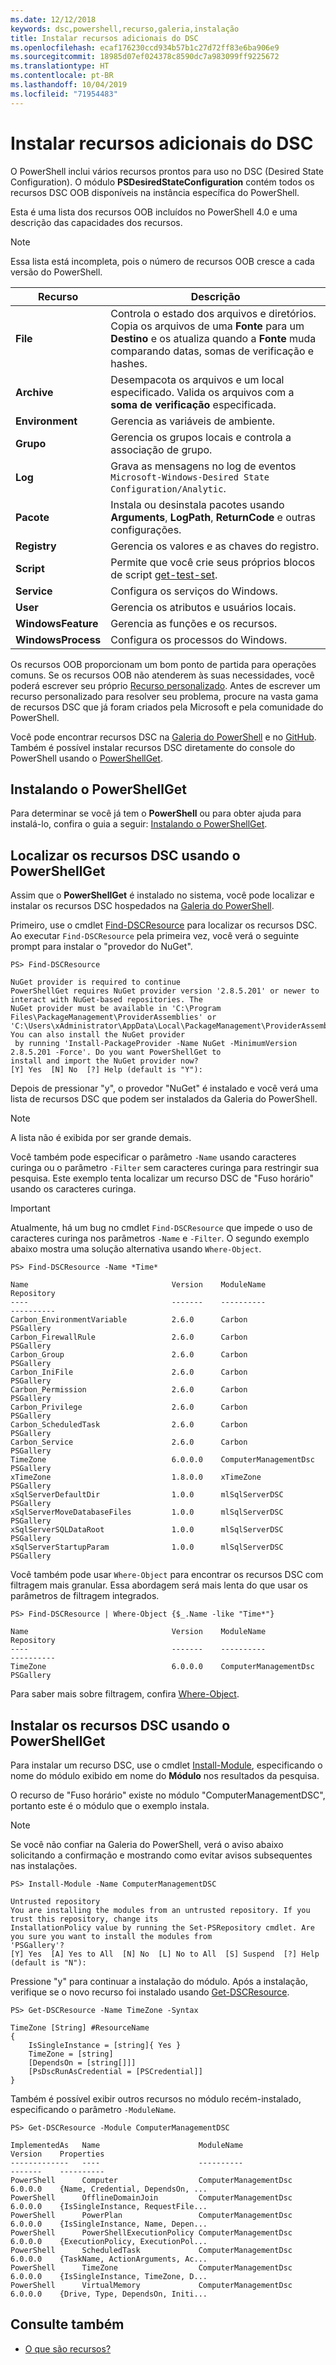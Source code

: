 ```yaml
---
ms.date: 12/12/2018
keywords: dsc,powershell,recurso,galeria,instalação
title: Instalar recursos adicionais do DSC
ms.openlocfilehash: ecaf176230ccd934b57b1c27d72ff83e6ba906e9
ms.sourcegitcommit: 18985d07ef024378c8590dc7a983099ff9225672
ms.translationtype: HT
ms.contentlocale: pt-BR
ms.lasthandoff: 10/04/2019
ms.locfileid: "71954483"
---
```

# <a name="install-additional-dsc-resources"></a>Instalar recursos adicionais do DSC

O PowerShell inclui vários recursos prontos para uso no DSC (Desired State Configuration). O módulo **PSDesiredStateConfiguration** contém todos os recursos DSC OOB disponíveis na instância específica do PowerShell.

Esta é uma lista dos recursos OOB incluídos no PowerShell 4.0 e uma descrição das capacidades dos recursos.

> [!NOTE]
> Essa lista está incompleta, pois o número de recursos OOB cresce a cada versão do PowerShell.

|Recurso  |Descrição  |
|---------|---------|
|**File**|Controla o estado dos arquivos e diretórios. Copia os arquivos de uma **Fonte** para um **Destino** e os atualiza quando a **Fonte** muda comparando datas, somas de verificação e hashes.|
|**Archive**|Desempacota os arquivos e um local especificado. Valida os arquivos com a **soma de verificação** especificada.|
|**Environment**|Gerencia as variáveis de ambiente.|
|**Grupo**|Gerencia os grupos locais e controla a associação de grupo.|
|**Log**|Grava as mensagens no log de eventos `Microsoft-Windows-Desired State Configuration/Analytic`.|
|**Pacote**|Instala ou desinstala pacotes usando **Arguments**, **LogPath**, **ReturnCode** e outras configurações.|
|**Registry**|Gerencia os valores e as chaves do registro.|
|**Script**|Permite que você crie seus próprios blocos de script [get-test-set](../resources/get-test-set.md).|
|**Service**|Configura os serviços do Windows.|
|**User** |Gerencia os atributos e usuários locais.|
|**WindowsFeature**|Gerencia as funções e os recursos.|
|**WindowsProcess**|Configura os processos do Windows.|

Os recursos OOB proporcionam um bom ponto de partida para operações comuns. Se os recursos OOB não atenderem às suas necessidades, você poderá escrever seu próprio [Recurso personalizado](../resources/authoringResource.md). Antes de escrever um recurso personalizado para resolver seu problema, procure na vasta gama de recursos DSC que já foram criados pela Microsoft e pela comunidade do PowerShell.

Você pode encontrar recursos DSC na [Galeria do PowerShell](https://www.powershellgallery.com/) e no [GitHub](https://github.com/). Também é possível instalar recursos DSC diretamente do console do PowerShell usando o [PowerShellGet](/powershell/module/powershellget/).

## <a name="installing-powershellget"></a>Instalando o PowerShellGet

Para determinar se você já tem o **PowerShell** ou para obter ajuda para instalá-lo, confira o guia a seguir: [Instalando o PowerShellGet](/powershell/gallery/installing-psget).

## <a name="finding-dsc-resources-using-powershellget"></a>Localizar os recursos DSC usando o PowerShellGet

Assim que o **PowerShellGet** é instalado no sistema, você pode localizar e instalar os recursos DSC hospedados na [Galeria do PowerShell](https://www.powershellgallery.com/).

Primeiro, use o cmdlet [Find-DSCResource](/powershell/module/powershellget/find-dscresource) para localizar os recursos DSC. Ao executar `Find-DSCResource` pela primeira vez, você verá o seguinte prompt para instalar o "provedor do NuGet".

```
PS> Find-DSCResource

NuGet provider is required to continue
PowerShellGet requires NuGet provider version '2.8.5.201' or newer to interact with NuGet-based repositories. The
NuGet provider must be available in 'C:\Program Files\PackageManagement\ProviderAssemblies' or
'C:\Users\xAdministrator\AppData\Local\PackageManagement\ProviderAssemblies'. You can also install the NuGet provider
 by running 'Install-PackageProvider -Name NuGet -MinimumVersion 2.8.5.201 -Force'. Do you want PowerShellGet to
install and import the NuGet provider now?
[Y] Yes  [N] No  [?] Help (default is "Y"):
```

Depois de pressionar "y", o provedor "NuGet" é instalado e você verá uma lista de recursos DSC que podem ser instalados da Galeria do PowerShell.

> [!NOTE]
> A lista não é exibida por ser grande demais.

Você também pode especificar o parâmetro `-Name` usando caracteres curinga ou o parâmetro `-Filter` sem caracteres curinga para restringir sua pesquisa. Este exemplo tenta localizar um recurso DSC de "Fuso horário" usando os caracteres curinga.

> [!IMPORTANT]
> Atualmente, há um bug no cmdlet `Find-DSCResource` que impede o uso de caracteres curinga nos parâmetros `-Name` e `-Filter`. O segundo exemplo abaixo mostra uma solução alternativa usando `Where-Object`.

```
PS> Find-DSCResource -Name *Time*

Name                                Version    ModuleName                          Repository
----                                -------    ----------                          ----------
Carbon_EnvironmentVariable          2.6.0      Carbon                              PSGallery
Carbon_FirewallRule                 2.6.0      Carbon                              PSGallery
Carbon_Group                        2.6.0      Carbon                              PSGallery
Carbon_IniFile                      2.6.0      Carbon                              PSGallery
Carbon_Permission                   2.6.0      Carbon                              PSGallery
Carbon_Privilege                    2.6.0      Carbon                              PSGallery
Carbon_ScheduledTask                2.6.0      Carbon                              PSGallery
Carbon_Service                      2.6.0      Carbon                              PSGallery
TimeZone                            6.0.0.0    ComputerManagementDsc               PSGallery
xTimeZone                           1.8.0.0    xTimeZone                           PSGallery
xSqlServerDefaultDir                1.0.0      mlSqlServerDSC                      PSGallery
xSqlServerMoveDatabaseFiles         1.0.0      mlSqlServerDSC                      PSGallery
xSqlServerSQLDataRoot               1.0.0      mlSqlServerDSC                      PSGallery
xSqlServerStartupParam              1.0.0      mlSqlServerDSC                      PSGallery
```

Você também pode usar `Where-Object` para encontrar os recursos DSC com filtragem mais granular. Essa abordagem será mais lenta do que usar os parâmetros de filtragem integrados.

```
PS> Find-DSCResource | Where-Object {$_.Name -like "Time*"}

Name                                Version    ModuleName                          Repository
----                                -------    ----------                          ----------
TimeZone                            6.0.0.0    ComputerManagementDsc               PSGallery
```

Para saber mais sobre filtragem, confira [Where-Object](/powershell/module/microsoft.powershell.core/where-object).

## <a name="installing-dsc-resources-using-powershellget"></a>Instalar os recursos DSC usando o PowerShellGet

Para instalar um recurso DSC, use o cmdlet [Install-Module](/powershell/module/PowershellGet/Install-Module), especificando o nome do módulo exibido em nome do **Módulo** nos resultados da pesquisa.

O recurso de "Fuso horário" existe no módulo "ComputerManagementDSC", portanto este é o módulo que o exemplo instala.

> [!NOTE]
> Se você não confiar na Galeria do PowerShell, verá o aviso abaixo solicitando a confirmação e mostrando como evitar avisos subsequentes nas instalações.

```
PS> Install-Module -Name ComputerManagementDSC

Untrusted repository
You are installing the modules from an untrusted repository. If you trust this repository, change its
InstallationPolicy value by running the Set-PSRepository cmdlet. Are you sure you want to install the modules from
'PSGallery'?
[Y] Yes  [A] Yes to All  [N] No  [L] No to All  [S] Suspend  [?] Help (default is "N"):
```

Pressione "y" para continuar a instalação do módulo. Após a instalação, verifique se o novo recurso foi instalado usando [Get-DSCResource](/powershell/module/PSDesiredStateConfiguration/Get-DscResource).

```
PS> Get-DSCResource -Name TimeZone -Syntax

TimeZone [String] #ResourceName
{
    IsSingleInstance = [string]{ Yes }
    TimeZone = [string]
    [DependsOn = [string[]]]
    [PsDscRunAsCredential = [PSCredential]]
}
```

Também é possível exibir outros recursos no módulo recém-instalado, especificando o parâmetro `-ModuleName`.

```
PS> Get-DSCResource -Module ComputerManagementDSC

ImplementedAs   Name                      ModuleName                     Version    Properties
-------------   ----                      ----------                     -------    ----------
PowerShell      Computer                  ComputerManagementDsc          6.0.0.0    {Name, Credential, DependsOn, ...
PowerShell      OfflineDomainJoin         ComputerManagementDsc          6.0.0.0    {IsSingleInstance, RequestFile...
PowerShell      PowerPlan                 ComputerManagementDsc          6.0.0.0    {IsSingleInstance, Name, Depen...
PowerShell      PowerShellExecutionPolicy ComputerManagementDsc          6.0.0.0    {ExecutionPolicy, ExecutionPol...
PowerShell      ScheduledTask             ComputerManagementDsc          6.0.0.0    {TaskName, ActionArguments, Ac...
PowerShell      TimeZone                  ComputerManagementDsc          6.0.0.0    {IsSingleInstance, TimeZone, D...
PowerShell      VirtualMemory             ComputerManagementDsc          6.0.0.0    {Drive, Type, DependsOn, Initi...
```

## <a name="see-also"></a>Consulte também

- [O que são recursos?](../resources/resources.md)
